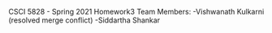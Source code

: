 CSCI 5828 - Spring 2021 
Homework3
Team Members:
-Vishwanath Kulkarni (resolved  merge conflict)
-Siddartha Shankar

